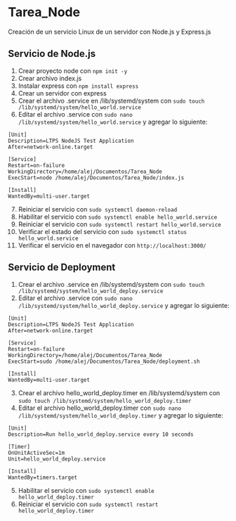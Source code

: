 # Tarea_Node
Creación de un servicio Linux de un servidor con Node.js y Express.js 

## Servicio de Node.js
1. Crear proyecto node con `npm init -y`
2. Crear archivo index.js
3. Instalar express con `npm install express`
4. Crear un servidor con express
5. Crear el archivo .service en /lib/systemd/system con `sudo touch /lib/systemd/system/hello_world.service`
6. Editar el archivo .service con `sudo nano /lib/systemd/system/hello_world.service` y agregar lo siguiente:
```
[Unit]
Description=LTPS NodeJS Test Application
After=network-online.target

[Service]
Restart=on-failure
WorkingDirectory=/home/alej/Documentos/Tarea_Node
ExecStart=node /home/alej/Documentos/Tarea_Node/index.js

[Install]
WantedBy=multi-user.target
```
7. Reiniciar el servicio con `sudo systemctl daemon-reload`
8. Habilitar el servicio con `sudo systemctl enable hello_world.service`
9. Reiniciar el servicio con `sudo systemctl restart hello_world.service`
10. Verificar el estado del servicio con `sudo systemctl status hello_world.service`
11. Verificar el servicio en el navegador con `http://localhost:3000/`

## Servicio de Deployment
1. Crear el archivo .service en /lib/systemd/system con `sudo touch /lib/systemd/system/hello_world_deploy.service`
2. Editar el archivo .service con `sudo nano /lib/systemd/system/hello_world_deploy.service` y agregar lo siguiente:
```
[Unit]
Description=LTPS NodeJS Test Application
After=network-online.target

[Service]
Restart=on-failure
WorkingDirectory=/home/alej/Documentos/Tarea_Node
ExecStart=sudo /home/alej/Documentos/Tarea_Node/deployment.sh

[Install]
WantedBy=multi-user.target
```
3. Crear el archivo hello_world_deploy.timer en /lib/systemd/system con `sudo touch /lib/systemd/system/hello_world_deploy.timer`
4. Editar el archivo hello_world_deploy.timer con `sudo nano /lib/systemd/system/hello_world_deploy.timer` y agregar lo siguiente:
```
[Unit]
Description=Run hello_world_deploy.service every 10 seconds

[Timer]
OnUnitActiveSec=1m
Unit=hello_world_deploy.service

[Install]
WantedBy=timers.target
```
5. Habilitar el servicio con `sudo systemctl enable hello_world_deploy.timer`
6. Reiniciar el servicio con `sudo systemctl restart hello_world_deploy.timer`
